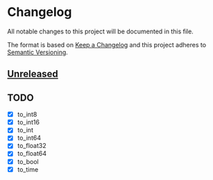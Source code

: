 # Changelog

All notable changes to this project will be documented in this file.

The format is based on [Keep a Changelog](http://keepachangelog.com/en/1.0.0/)
and this project adheres to [Semantic Versioning](http://semver.org/spec/v2.0.0.html).

## [Unreleased]

## TODO

- [x] to_int8
- [x] to_int16
- [x] to_int
- [x] to_int64
- [x] to_float32
- [x] to_float64
- [x] to_bool
- [x] to_time

[Unreleased]: https://github.com/icyleaf/popcorn/compare/25a00baffd41f4ac8a071330038916375904b46d...HEAD
